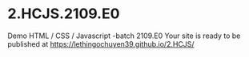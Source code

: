 # 2.HCJS.2109.E0

Demo HTML / CSS / Javascript -batch 2109.E0
 Your site is ready to be published at https://lethingochuyen39.github.io/2.HCJS/

